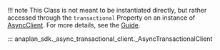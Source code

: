 !!! note
    This Class is not meant to be instantiated directly, but rather accessed through the `transactional` Property on an
    instance of [AsyncClient](async_client.md). For more details, see the [Guide](transactional.md).

::: anaplan_sdk._async_transactional_client._AsyncTransactionalClient
